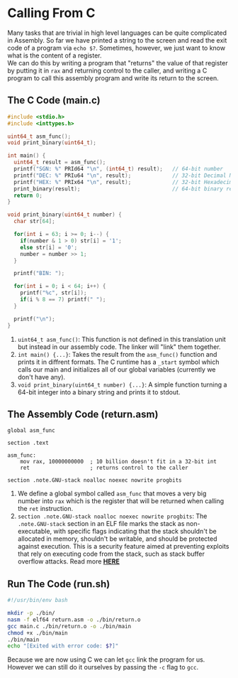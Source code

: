# Calling From C
Many tasks that are trivial in high level languages can be quite complicated in Assembly. So far we have printed a string to the screen and read the exit code of a program via `echo $?`. Sometimes, however, we just want to know what is the content of a register. <br>
We can do this by writing a program that "returns" the value of that register by putting it in `rax` and returning control to the caller, and writing a C program to call this assembly program and write its return to the screen.

## The C Code (main.c)
```c
#include <stdio.h>
#include <inttypes.h>

uint64_t asm_func();
void print_binary(uint64_t);

int main() {
  uint64_t result = asm_func();
  printf("SGN: %" PRId64 "\n", (int64_t) result);   // 64-bit number
  printf("DEC: %" PRIu64 "\n", result);             // 32-bit Decimal Number
  printf("HEX: %" PRIx64 "\n", result);             // 32-bit Hexadecimal Number
  print_binary(result);                             // 64-bit binary representation
  return 0;
}

void print_binary(uint64_t number) {
  char str[64];

  for(int i = 63; i >= 0; i--) {
    if(number & 1 > 0) str[i] = '1';
    else str[i] = '0';
    number = number >> 1;
  }

  printf("BIN: ");

  for(int i = 0; i < 64; i++) {
    printf("%c", str[i]);
    if(i % 8 == 7) printf(" ");
  }

  printf("\n");
}
```
1. `uint64_t asm_func()`: This function is not defined in this translation unit but instead in our assembly code. The linker will "link" them together.
2. `int main() {...}`: Takes the result from the `asm_func()` function and prints it in diffrent formats. The C runtime has a `_start` symbol which calls our main and initializes all of our global variables (currently we don't have any).
3. `void print_binary(uint64_t number) {...}`: A simple function turning a 64-bit integer into a binary string and prints it to stdout.


## The Assembly Code (return.asm)
```assembly
global asm_func

section .text

asm_func:
    mov rax, 10000000000  ; 10 billion doesn't fit in a 32-bit int
    ret                   ; returns control to the caller

section .note.GNU-stack noalloc noexec nowrite progbits
```
1. We define a global symbol called `asm_func` that moves a very big number into `rax` which is the register that will be returned when calling the `ret` instruction. <br>
2. `section .note.GNU-stack noalloc noexec nowrite progbits`: The `.note.GNU-stack` section in an ELF file marks the stack as non-executable, with specific flags indicating that the stack shouldn't be allocated in memory, shouldn't be writable, and should be protected against execution. This is a security feature aimed at preventing exploits that rely on executing code from the stack, such as stack buffer overflow attacks. Read more [**HERE**](../../references/gnu_stack.md)

## Run The Code (run.sh)
```bash
#!/usr/bin/env bash

mkdir -p ./bin/
nasm -f elf64 return.asm -o ./bin/return.o
gcc main.c ./bin/return.o -o ./bin/main
chmod +x ./bin/main
./bin/main
echo "[Exited with error code: $?]"
```
Because we are now using C we can let `gcc` link the program for us. However we can still do it ourselves by passing the `-c` flag to `gcc`.
